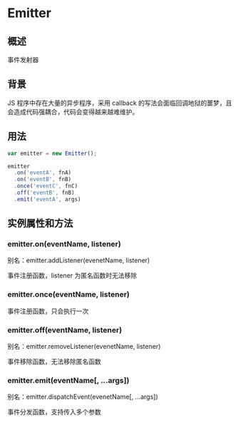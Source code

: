 # Emitter

## 概述

事件发射器

## 背景

JS 程序中存在大量的异步程序，采用 callback 的写法会面临回调地狱的噩梦，且会造成代码强耦合，代码会变得越来越难维护。

## 用法

```javascript
var emitter = new Emitter();

emitter
  .on('eventA', fnA)
  .on('eventB', fnB)
  .once('eventC', fnC)
  .off('eventB', fnB)
  .emit('eventA', args)
```

## 实例属性和方法

### **emitter.on(eventName, listener)**

别名：emitter.addListener(evenetName, listener)

事件注册函数，listener 为匿名函数时无法移除

### **emitter.once(eventName, listener)**

事件注册函数，只会执行一次

### **emitter.off(eventName, listener)**

别名：emitter.removeListener(evenetName, listener)

事件移除函数，无法移除匿名函数

### **emitter.emit(eventName[, ...args])**

别名：emitter.dispatchEvent(evenetName[, ...args])

事件分发函数，支持传入多个参数
